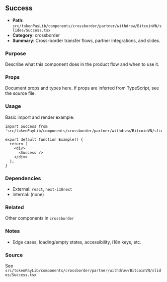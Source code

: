 ## Success

- **Path**: `src/tokenPayLib/components/crossborder/partner/withdraw/BitcoinVN/slides/Success.tsx`
- **Category**: crossborder
- **Summary**: Cross-border transfer flows, partner integrations, and slides.

### Purpose
Describe what this component does in the product flow and when to use it.

### Props
Document props and types here. If props are inferred from TypeScript, see the source file.

### Usage
Basic import and render example:


```tsx
import Success from 'src/tokenPayLib/components/crossborder/partner/withdraw/BitcoinVN/slides/Success';

export default function Example() {
  return (
    <div>
      <Success />
    </div>
  );
}

```

### Dependencies
- External: `react`, `next-i18next`
- Internal: (none)

### Related
Other components in `crossborder`

### Notes
- Edge cases, loading/empty states, accessibility, i18n keys, etc.

### Source
See `src/tokenPayLib/components/crossborder/partner/withdraw/BitcoinVN/slides/Success.tsx`
